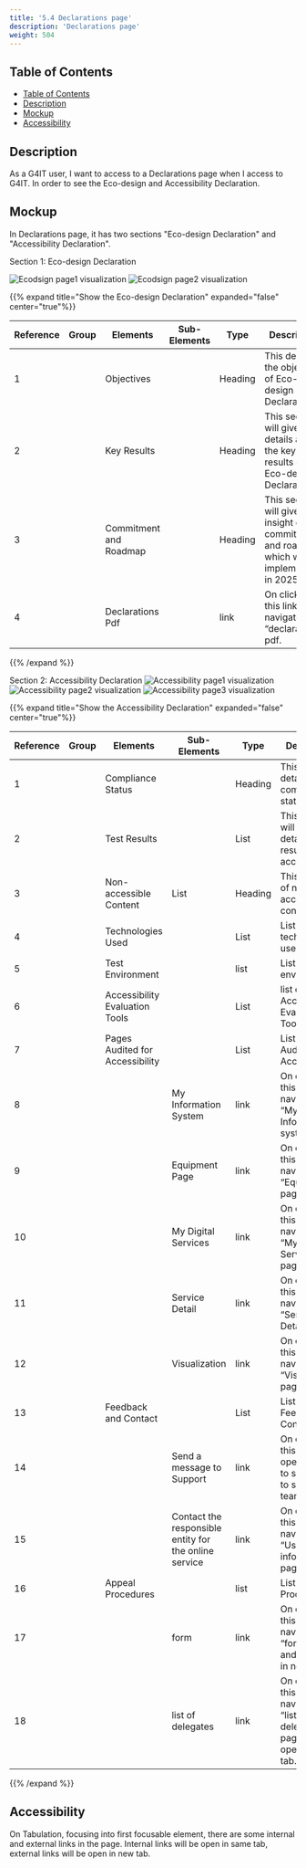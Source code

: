 ```yaml
---
title: '5.4 Declarations page'
description: 'Declarations page'
weight: 504
---
```


## Table of Contents

<!-- TOC -->
  * [Table of Contents](#table-of-contents)
  * [Description](#description)
  * [Mockup](#mockup)
  * [Accessibility](#accessibility)
<!-- TOC -->

## Description

As a G4IT user, I want to access to a Declarations page when I access to G4IT. In order to see the Eco-design and Accessibility Declaration.

## Mockup

In Declarations page, it has two sections "Eco-design Declaration" and "Accessibility Declaration".

Section 1: Eco-design Declaration

![Ecodsign page1 visualization](../images/ecodesign_1.png)
![Ecodsign page2 visualization](../images/ecodesign_2.png)

{{% expand title="Show the Eco-design Declaration" expanded="false" center="true"%}}

| Reference | Group       | Elements  | Sub-Elements | Type   | Description                                                                                                                                                                                                                                                            |
|-----------|-------------|-----------|--------------|--------|------------------------------------------------------------------------------------------------------------------------------------------------------------------------------------------------------------------------------------------------------------------------|
| 1         |             | Objectives|              | Heading  | This descibes the objective of Eco-design Declaration |
| 2         |             | Key Results |              | Heading  | This section will give the details about the key results of Eco-design Declaration |
| 3         |             | Commitment and Roadmap |              | Heading | This section will give insight of the commitment and roadmap which will be implemented in 2025.   |
| 4         |             | Declarations Pdf |              | link | On clicking this link, it navigates to “declarations” pdf.   |

{{% /expand %}}


Section 2: Accessibility Declaration
![Accessibility page1 visualization](../images/accessibility_1.png)
![Accessibility page2 visualization](../images/accessibility_2.png)
![Accessibility page3 visualization](../images/accessibility_3.png)


{{% expand title="Show the Accessibility Declaration" expanded="false" center="true"%}}

| Reference | Group       | Elements  | Sub-Elements | Type   | Description                                                                                                                                                                                                                                                            |
|-----------|-------------|-----------|--------------|--------|------------------------------------------------------------------------------------------------------------------------------------------------------------------------------------------------------------------------------------------------------------------------|
| 1         |             | Compliance Status|              | Heading  | This gives details of the compliance status  |
| 2         |             | Test Results |              | List  | This section will give the details test results of accessibility |
| 3         |             | Non-accessible Content |          List    | Heading | This is the list of non accessible content   |
| 4         |             | Technologies Used |              | List | List of technlogy used   |
| 5         |             | Test Environment |              | list | List of test environments   |
| 6         |             | Accessibility Evaluation Tools |              | List | list of Accessibility Evaluation Tools   |
| 7         |             | Pages Audited for Accessibility |            | List | List of Pages Audited for Accessibility   |
| 8         |             |  |       My Information System       | link | On clicking this link, it navigates to “My Information system” page.   |
| 9         |             |  |         Equipment Page     | link | On clicking this link, it navigates to “Equipment” page.  |
| 10         |             |  |     My Digital Services         | link | On clicking this link, it navigates to “My Digital Services” page.   |
| 11        |             |  |        Service Detail      | link | On clicking this link, it navigates to “Service Detail” page.   |
| 12        |             |  |         Visualization     | link | On clicking this link, it navigates to “Visualization” page.   |
| 13        |             | Feedback and Contact |              | List | List of Feedback and Contact   |
| 14        |             |  |     Send a message to Support         | link | On clicking this link, it open a mailto to send a mail to support team   |
| 15        |             |  |    Contact the responsible entity for the online service          | link | On clicking this link, it navigates to “Useful information” page  |
| 16        |             | Appeal Procedures |              | list | List of Appeal Procedures   |
| 17        |             |  |      form        | link | On clicking this link, it navigates to “form” page and it opens in new tab.   |
| 18        |             |  |      list of delegates    | link | On clicking this link, it navigates to “list of delegates” page and it opens in new tab.   |

{{% /expand %}}



## Accessibility

On Tabulation, focusing into first focusable element, there are some internal and external links in the page. Internal links will be open in same tab, external links will be open in new tab.
